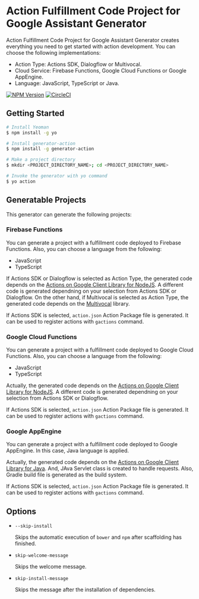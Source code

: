 # Action Fulfillment Code Project for Google Assistant Generator

Action Fulfillment Code Project for Google Assistant Generator creates everything you need to get started with action development. You can choose the following implementations:

* Action Type: Actions SDK, Dialogflow or Multivocal.
* Cloud Service: Firebase Functions, Google Cloud Functions or Google AppEngine.
* Language: JavaScript, TypeScript or Java.

[![NPM Version](https://img.shields.io/npm/v/generator-action.svg)](https://www.npmjs.org/package/generator-action)
[![CircleCI](https://circleci.com/gh/yoichiro/generator-action.svg?style=svg)](https://circleci.com/gh/yoichiro/generator-action)

## Getting Started

```bash
# Install Yeoman
$ npm install -g yo

# Install generator-action
$ npm install -g generator-action

# Make a project directory
$ mkdir <PROJECT_DIRECTORY_NAME>; cd <PROJECT_DIRECTORY_NAME>

# Invoke the generator with yo command
$ yo action
```

## Generatable Projects

This generator can generate the following projects:

### Firebase Functions

You can generate a project with a fulfillment code deployed to Firebase Functions. Also, you can choose a language from the following:

* JavaScript
* TypeScript

If Actions SDK or Dialogflow is selected as Action Type, the generated code depends on the [Actions on Google Client Library for NodeJS](https://github.com/actions-on-google/actions-on-google-nodejs). A different code is generated dependning on your selection from Actions SDK or Dialogflow. On the other hand, if Multivocal is selected as Action Type, the generated code depends on the [Multivocal](https://github.com/afirstenberg/multivocal) library.

If Actions SDK is selected, `action.json` Action Package file is generated. It can be used to register actions with `gactions` command.

### Google Cloud Functions

You can generate a project with a fulfillment code deployed to Google Cloud Functions. Also, you can choose a language from the following:

* JavaScript
* TypeScript

Actually, the generated code depends on the [Actions on Google Client Library for NodeJS](https://github.com/actions-on-google/actions-on-google-nodejs). A different code is generated dependning on your selection from Actions SDK or Dialogflow.

If Actions SDK is selected, `action.json` Action Package file is generated. It can be used to register actions with `gactions` command.

### Google AppEngine

You can generate a project with a fulfillment code deployed to Google AppEngine. In this case, Java language is applied.

Actually, the generated code depends on the [Actions on Google Client Library for Java](https://github.com/actions-on-google/actions-on-google-java). And, JAva Servlet class is created to handle requests. Also, Gradle build file is generated as the build system.

If Actions SDK is selected, `action.json` Action Package file is generated. It can be used to register actions with `gactions` command.

## Options

* `--skip-install`

  Skips the automatic execution of `bower` and `npm` after
  scaffolding has finished.

* `skip-welcome-message`

  Skips the welcome message.

* `skip-install-message`

  Skips the message after the installation of dependencies.
